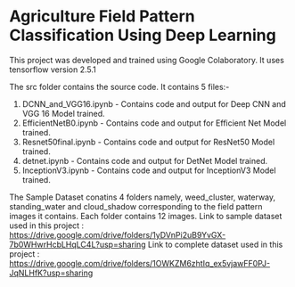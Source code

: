 Agriculture Field Pattern Classification Using Deep Learning
=======================================================================================================================================================================================
This project was developed and trained using Google Colaboratory. It uses tensorflow version 2.5.1

The src folder contains the source code.
It contains 5 files:-
1. DCNN_and_VGG16.ipynb - Contains code and output for Deep CNN and VGG 16 Model trained.
2. EfficientNetB0.ipynb - Contains code and output for Efficient Net Model trained.
3. Resnet50final.ipynb - Contains code and output for ResNet50 Model trained.
4. detnet.ipynb - Contains code and output for DetNet Model trained.
5. InceptionV3.ipynb - Contains code and output for InceptionV3 Model trained.

The Sample Dataset conatins 4 folders namely,
weed_cluster, waterway, standing_water and cloud_shadow
corresponding to the field pattern images it contains. Each folder contains 12 images.
Link to sample dataset used in this project : https://drive.google.com/drive/folders/1yDVnPi2uB9YvGX-7b0WHwrHcbLHqLC4L?usp=sharing
Link to complete dataset used in this project : https://drive.google.com/drive/folders/1OWKZM6zhtIq_ex5vjawFF0PJ-JqNLHfK?usp=sharing

